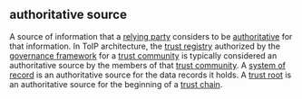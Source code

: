 ## authoritative source

<p class="c8"><span>A source of information that a </span><span class="c2"><a class="c3" href="#h.61sr3qnr1eci">relying party</a></span><span>&nbsp;considers to be </span><span class="c2"><a class="c3" href="#h.gln5i78kxlfh">authoritative</a></span><span>&nbsp;for that information. In ToIP architecture, the </span><span class="c2"><a class="c3" href="#h.5kzln6m5e8j5">trust registry</a></span><span>&nbsp;authorized by the </span><span class="c2"><a class="c3" href="#h.2x05z0r097mn">governance framework</a></span><span>&nbsp;for a </span><span class="c2"><a class="c3" href="#h.a9l3odcb1s29">trust community</a></span><span>&nbsp;is typically considered an authoritative source by the members of that </span><span class="c2"><a class="c3" href="#h.a9l3odcb1s29">trust community</a></span><span>. A </span><span class="c2"><a class="c3" href="#h.ceh3cl4l0xnp">system of record</a></span><span>&nbsp;is an authoritative source for the data records it holds. A </span><span class="c2"><a class="c3" href="#h.vfnyletkzjv5">trust root</a></span><span>&nbsp;is an authoritative source for the beginning of a </span><span class="c2"><a class="c3" href="#h.xsqvwmepvctc">trust chain</a></span><span>.</span></p>

